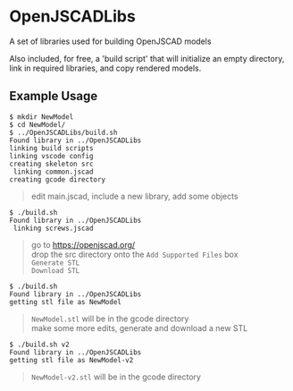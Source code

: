 # OpenJSCADLibs
A set of libraries used for building OpenJSCAD models

Also included, for free, a 'build script' that will initialize an empty directory, link in required libraries, and copy rendered models.

## Example Usage
```
$ mkdir NewModel
$ cd NewModel/
$ ../OpenJSCADLibs/build.sh
Found library in ../OpenJSCADLibs
linking build scripts
linking vscode config
creating skeleton src
 linking common.jscad
creating gcode directory
```
> edit main.jscad, include a new library, add some objects
```
$ ./build.sh
Found library in ../OpenJSCADLibs
 linking screws.jscad
```
> go to https://openjscad.org/  
> drop the src directory onto the `Add Supported Files` box  
> `Generate STL`  
> `Download STL`
```
$ ./build.sh
Found library in ../OpenJSCADLibs
getting stl file as NewModel
```
> `NewModel.stl` will be in the gcode directory  
> make some more edits, generate and download a new STL
```
$ ./build.sh v2
Found library in ../OpenJSCADLibs
getting stl file as NewModel-v2
```
> `NewModel-v2.stl` will be in the gcode directory

